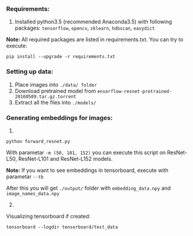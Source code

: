### Requirements:

1. Installed python3.5 (recommended Anaconda3.5) with following packages: `tensorflow`, `opencv`, `sklearn`, `hdbscan`, `easydict`

**Note:** All required packages are listed in requirements.txt. You can try to execute:
  ```Shell
  pip install --upgrade -r requirements.txt
  ```

### Setting up data:
1. Place images into `./data/ folder`
2. Download pretrained model from `ensorflow-resnet-pretrained-20160509.tar.gz.torrent`
3. Extract all the files into `./models/`

### Generating embeddings for images:
  1. 
  ```Shell
  python forward_resnet.py
  ```
  With parametar ```-m (50, 101, 152)``` you can execute this script on ResNet-L50, ResNet-L101 and ResNet-L152 models.

  **Note:** If you want to see embeddings in tensorboard, execute with parametar ```--tb```

  After this you will get `./output/` folder with `embedding_data.npy` and `image_names_data.npy`

  2.
  Visualizing tensorboard if created:
  ```Shell
  tensorboard --logdir tensorboard/test_data
  ```


